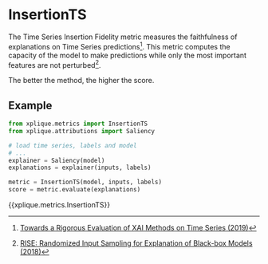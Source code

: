 # InsertionTS

The Time Series Insertion Fidelity metric measures the faithfulness of explanations on Time Series predictions[^2].
This metric computes the capacity of the model to make predictions while only the most important features are not perturbed[^1].

The better the method, the higher the score.

## Example

```python
from xplique.metrics import InsertionTS
from xplique.attributions import Saliency

# load time series, labels and model
# ...
explainer = Saliency(model)
explanations = explainer(inputs, labels)

metric = InsertionTS(model, inputs, labels)
score = metric.evaluate(explanations)
```

{{xplique.metrics.InsertionTS}}

[^1]: [RISE: Randomized Input Sampling for Explanation of Black-box Models (2018)](https://arxiv.org/abs/1806.07421)
[^2]: [Towards a Rigorous Evaluation of XAI Methods on Time Series (2019)](https://arxiv.org/abs/1909.07082)
